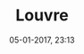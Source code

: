 ---
title: Louvre
menu: louvre
taxonomy:
    category: [docs, fr]
created: 05-01-2017, 23:13
date: 05-01-2017, 23:13
modified: 13-07-2017, 23:13
metadata:
   description: "sommaire de la section Louvre du site francois-vidit.com"
   keywords: 'Louvre'
   image: louvre_700x525.jpg
   image_width: 700
   image_height: 525
   image_title: Louvre
   image_legend: "photographie de la section Louvre du site francois-vidit.com"
   'twitter:card' : summary
   robots: 'noindex, nofollow'
significantlinks: ["https://github.com/tidiview/francois-vidit.com/blob/develop/user/sites/docs/pages/01.home/01.paris/01.louvre/chapter.fr.md"]
specialty: ["France", "Île-de-France", "Paris", "Louvre"]
---